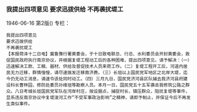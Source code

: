 ### 我提出四项意见  要求迅拨供给  不再袭扰堤工

1946-06-16
第2版()
专栏：

    我提出四项意见
    要求迅拨供给
    不再袭扰堤工
    【本报荷泽十二日电】冀鲁豫行署黄委会，于十日致电联总、行总、水利委员会开封黄委会，敦促国民政府执行南京协议，并根据复堤工程动工后的各种困难，提出四项意见，请予解决：（一）迅速解决工款、工粮、器材、供给及督促技术人员来荷工作。（二）复堤工程开工后，河道内居民无力迁移，群情惶惶，请尽速拨发迁移救济费。（三）长垣以上国民党军地区之北岸大堤，迄今仍无动工消息，请速令该处同时动工。（四）三月九日，国民党济河县区队捕去我济河县府建设科长曹林园，修防处委员孙维垣等勘察人员。本月一日，国民党五十五军袭击我修筑公路之群众。八日考城长垣国民党军队在河岸村庄，按设据点，捕捉村长，镇压群众，阻扰复堤等事件，显系违反南京协议中复堤浚河工作“不受军事政治影响”之精神，请即予制止，并保证今后不再发生类似事件。
